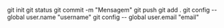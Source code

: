 git init
git status
git commit -m "Mensagem"
git push
git add .
git config -- global user.name "username"
git config -- global user.email "email"
